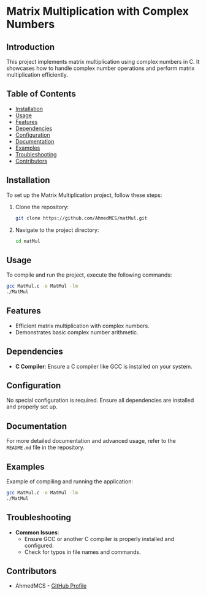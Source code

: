 
# Matrix Multiplication with Complex Numbers

## Introduction
This project implements matrix multiplication using complex numbers in C. It showcases how to handle complex number operations and perform matrix multiplication efficiently.

## Table of Contents
- [Installation](#installation)
- [Usage](#usage)
- [Features](#features)
- [Dependencies](#dependencies)
- [Configuration](#configuration)
- [Documentation](#documentation)
- [Examples](#examples)
- [Troubleshooting](#troubleshooting)
- [Contributors](#contributors)

## Installation
To set up the Matrix Multiplication project, follow these steps:
1. Clone the repository:
   ```bash
   git clone https://github.com/AhmedMCS/matMul.git
   ```
2. Navigate to the project directory:
   ```bash
   cd matMul
   ```

## Usage
To compile and run the project, execute the following commands:
```bash
gcc MatMul.c -o MatMul -lm
./MatMul
```

## Features
- Efficient matrix multiplication with complex numbers.
- Demonstrates basic complex number arithmetic.

## Dependencies
- **C Compiler**: Ensure a C compiler like GCC is installed on your system.

## Configuration
No special configuration is required. Ensure all dependencies are installed and properly set up.

## Documentation
For more detailed documentation and advanced usage, refer to the `README.md` file in the repository.

## Examples
Example of compiling and running the application:
```bash
gcc MatMul.c -o MatMul -lm
./MatMul
```

## Troubleshooting
- **Common Issues**:
  - Ensure GCC or another C compiler is properly installed and configured.
  - Check for typos in file names and commands.

## Contributors
- AhmedMCS - [GitHub Profile](https://github.com/AhmedMCS)
